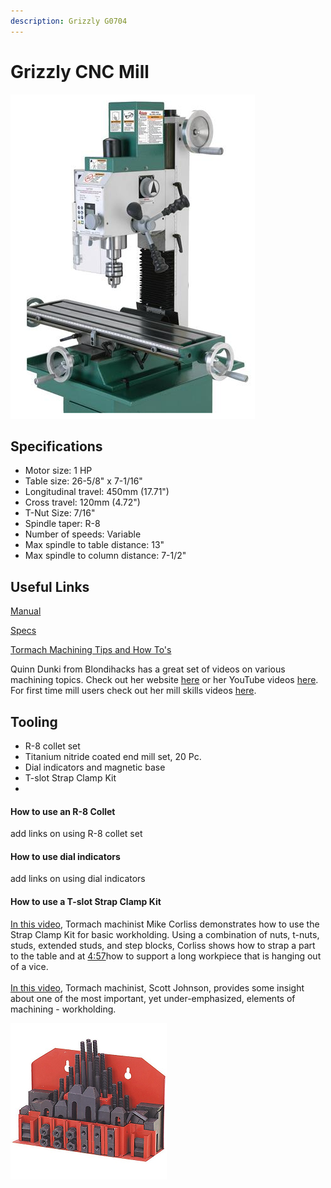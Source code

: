 ```yaml
---
description: Grizzly G0704
---
```


# Grizzly CNC Mill

<div align="left">

<img src="../.gitbook/assets/image (115).png" alt="">

</div>

## Specifications

* Motor size: 1 HP
* Table size: 26-5/8" x 7-1/16"
* Longitudinal travel: 450mm (17.71")
* Cross travel: 120mm (4.72")
* T-Nut Size: 7/16"
* Spindle taper: R-8
* Number of speeds: Variable
* Max spindle to table distance: 13"
* Max spindle to column distance: 7-1/2"

## Useful Links

[Manual](https://drive.google.com/file/d/1ugijrJbTJ6xL7cI6AJdM4XCdyn13UwDp/view?usp=sharing)

[Specs](https://drive.google.com/file/d/1OgEu6Z53OMu2ozl\_onwDVhtvIWdLNl2x/view?usp=sharing)

[Tormach Machining Tips and How To's](https://www.youtube.com/playlist?list=PLD30BEC599D6128AE)

Quinn Dunki from Blondihacks has a great set of videos on various machining topics. Check out her website [here](http://blondihacks.com/) or her YouTube videos [here](https://www.youtube.com/c/Blondihacks/featured). For first time mill users check out her mill skills videos [here](https://www.youtube.com/playlist?list=PLY67-4BrEae9m8v20LNARIRl9Pd9bdFRZ).

## Tooling

* R-8 collet set
* Titanium nitride coated end mill set, 20 Pc.
* Dial indicators and magnetic base
* T-slot Strap Clamp Kit
*

#### How to use an R-8 Collet

add links on using R-8 collet set

#### How to use dial indicators

add links on using dial indicators

#### How to use a T-slot Strap Clamp Kit&#x20;

[In this video](https://www.youtube.com/watch?v=cS\_KkHOe8dc), Tormach machinist Mike Corliss demonstrates how to use the Strap Clamp Kit for basic workholding. Using a combination of nuts, t-nuts, studs, extended studs, and step blocks, Corliss shows how to strap a part to the table and at [4:57](https://www.youtube.com/watch?v=cS\_KkHOe8dc\&t=297s)​ how to support a long workpiece that is hanging out of a vice.\
\
[In this video](https://www.youtube.com/watch?v=lCJyCT\_Tqo8), Tormach machinist, Scott Johnson, provides some insight about one of the most important, yet under-emphasized, elements of machining - workholding.

<div align="left">

<img src="../.gitbook/assets/image (132).png" alt="">

</div>



